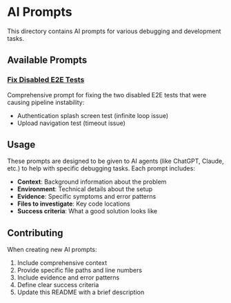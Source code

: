 # AI Prompts

This directory contains AI prompts for various debugging and development tasks.

## Available Prompts

### [Fix Disabled E2E Tests](./fix-disabled-e2e-tests.md)
Comprehensive prompt for fixing the two disabled E2E tests that were causing pipeline instability:
- Authentication splash screen test (infinite loop issue)
- Upload navigation test (timeout issue)

## Usage

These prompts are designed to be given to AI agents (like ChatGPT, Claude, etc.) to help with specific debugging tasks. Each prompt includes:

- **Context**: Background information about the problem
- **Environment**: Technical details about the setup
- **Evidence**: Specific symptoms and error patterns
- **Files to investigate**: Key code locations
- **Success criteria**: What a good solution looks like

## Contributing

When creating new AI prompts:
1. Include comprehensive context
2. Provide specific file paths and line numbers
3. Include evidence and error patterns
4. Define clear success criteria
5. Update this README with a brief description
